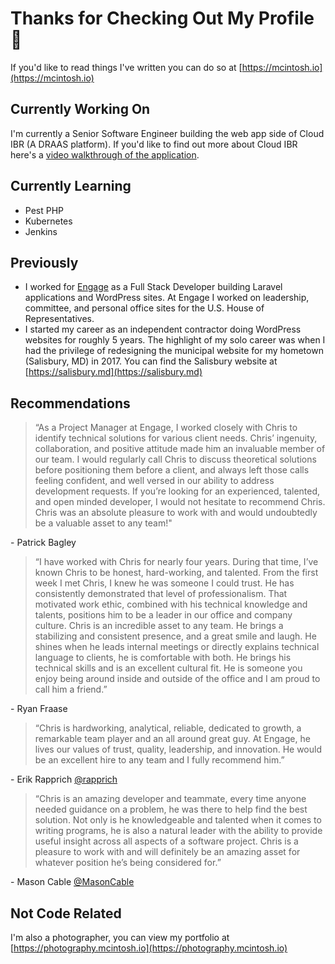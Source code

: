 # Thanks for Checking Out My Profile 👋
If you'd like to read things I've written you can do so at [https://mcintosh.io](https://mcintosh.io)

## Currently Working On
I'm currently a Senior Software Engineer building the web app side of Cloud IBR (A DRAAS platform). If you'd like to find out more about Cloud IBR here's a [video walkthrough of the application](https://www.youtube.com/watch?v=M6wgTqngiYQ&t).

## Currently Learning
* Pest PHP
* Kubernetes
* Jenkins

## Previously
* I worked for [Engage](https://enga.ge) as a Full Stack Developer building Laravel applications and WordPress sites. At Engage I worked on leadership, committee, and personal office sites for the U.S. House of Representatives.
* I started my career as an independent contractor doing WordPress websites for roughly 5 years. The highlight of my solo career was when I had the privilege of redesigning the municipal website for my hometown (Salisbury, MD) in 2017. You can find the Salisbury website at [https://salisbury.md](https://salisbury.md) 

## Recommendations
> “As a Project Manager at Engage, I worked closely with Chris to identify technical solutions for various client needs. Chris’ ingenuity, collaboration, and positive attitude made him an invaluable member of our team. I would regularly call Chris to discuss theoretical solutions before positioning them before a client, and always left those calls feeling confident, and well versed in our ability to address development requests. If you’re looking for an experienced, talented, and open minded developer, I would not hesitate to recommend Chris. Chris was an absolute pleasure to work with and would undoubtedly be a valuable asset to any team!"

\- Patrick Bagley

> “I have worked with Chris for nearly four years. During that time, I’ve known Chris to be honest, hard-working, and talented. From the first week I met Chris, I knew he was someone I could trust. He has consistently demonstrated that level of professionalism. That motivated work ethic, combined with his technical knowledge and talents, positions him to be a leader in our office and company culture. Chris is an incredible asset to any team. He brings a stabilizing and consistent presence, and a great smile and laugh. He shines when he leads internal meetings or directly explains technical language to clients, he is comfortable with both. He brings his technical skills and is an excellent cultural fit. He is someone you enjoy being around inside and outside of the office and I am proud to call him a friend.”

\- Ryan Fraase

> “Chris is hardworking, analytical, reliable, dedicated to growth, a remarkable team player and an all around great guy. At Engage, he lives our values of trust, quality, leadership, and innovation. He would be an excellent hire to any team and I fully recommend him.”

\- Erik Rapprich [@rapprich](https://github.com/rapprich)

> “Chris is an amazing developer and teammate, every time anyone needed guidance on a problem, he was there to help find the best solution. Not only is he knowledgeable and talented when it comes to writing programs, he is also a natural leader with the ability to provide useful insight across all aspects of a software project. Chris is a pleasure to work with and will definitely be an amazing asset for whatever position he’s being considered for.”

\- Mason Cable [@MasonCable](https://github.com/MasonCable)


## Not Code Related
I'm also a photographer, you can view my portfolio at [https://photography.mcintosh.io](https://photography.mcintosh.io)
